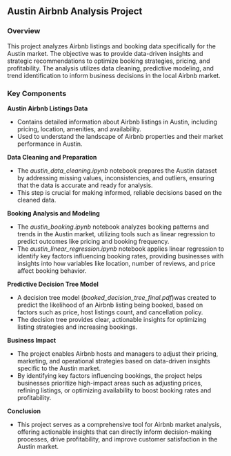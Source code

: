## Austin Airbnb Analysis Project
### Overview
This project analyzes Airbnb listings and booking data specifically for the Austin market. The objective was to provide data-driven insights and strategic recommendations to optimize booking strategies, pricing, and profitability. The analysis utilizes data cleaning, predictive modeling, and trend identification to inform business decisions in the local Airbnb market.

### Key Components
**Austin Airbnb Listings Data**
- Contains detailed information about Airbnb listings in Austin, including pricing, location, amenities, and availability.
- Used to understand the landscape of Airbnb properties and their market performance in Austin.

**Data Cleaning and Preparation**
- The _austin_data_cleaning.ipynb_ notebook prepares the Austin dataset by addressing missing values, inconsistencies, and outliers, ensuring that the data is accurate and ready for analysis.
- This step is crucial for making informed, reliable decisions based on the cleaned data.
  
**Booking Analysis and Modeling**
- The _austin_booking.ipynb_ notebook analyzes booking patterns and trends in the Austin market, utilizing tools such as linear regression to predict outcomes like pricing and booking frequency.
- The _austin_linear_regression.ipynb_ notebook applies linear regression to identify key factors influencing booking rates, providing businesses with insights into how variables like location, number of reviews, and price affect booking behavior.

**Predictive Decision Tree Model**
- A decision tree model (_booked_decision_tree_final.pdf_)was created to predict the likelihood of an Airbnb listing being booked, based on factors such as price, host listings count, and cancellation policy.
- The decision tree provides clear, actionable insights for optimizing listing strategies and increasing bookings.

**Business Impact**
- The project enables Airbnb hosts and managers to adjust their pricing, marketing, and operational strategies based on data-driven insights specific to the Austin market.
- By identifying key factors influencing bookings, the project helps businesses prioritize high-impact areas such as adjusting prices, refining listings, or optimizing availability to boost booking rates and profitability.

**Conclusion**
- This project serves as a comprehensive tool for Airbnb market analysis, offering actionable insights that can directly inform decision-making processes, drive profitability, and improve customer satisfaction in the Austin market.

